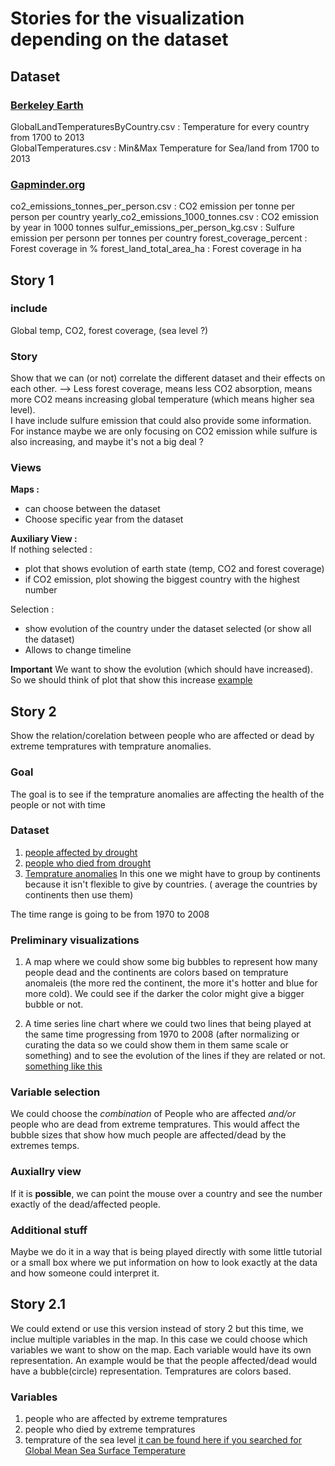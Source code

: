 # Stories for the visualization depending on the dataset

## Dataset
### [Berkeley Earth](https://www.kaggle.com/berkeleyearth/climate-change-earth-surface-temperature-data/version/2) 
GlobalLandTemperaturesByCountry.csv : Temperature for every country from 1700 to 2013  
GlobalTemperatures.csv : Min&Max Temperature for Sea/land from 1700 to 2013

### [Gapminder.org](https://www.gapminder.org/data/?fbclid=IwAR0X_u7_UY8mcXPHC1hP2esrgkFCVh6wGexF19ys-anB0EBAcVQl1EiDqzk)
co2_emissions_tonnes_per_person.csv : CO2 emission per tonne per person per country
yearly_co2_emissions_1000_tonnes.csv : CO2 emission by year in 1000 tonnes
sulfur_emissions_per_person_kg.csv : Sulfure emission per personn per tonnes per country
forest_coverage_percent : Forest coverage in %
forest_land_total_area_ha : Forest coverage in ha

## Story 1
### include
Global temp, CO2, forest coverage, (sea level ?)

### Story
Show that we can (or not) correlate the different dataset and their effects on each other.
--> Less forest coverage, means less CO2 absorption, means more CO2 means increasing global temperature (which means higher sea level).  
I have include sulfure emission that could also provide some information. For instance maybe we are only focusing on CO2 emission while sulfure is also increasing, and maybe it's not a big deal ?

### Views
**Maps :**
* can choose between the dataset  
* Choose specific year from the dataset

**Auxiliary View :**  
If nothing selected :
* plot that shows evolution of earth state (temp, CO2 and forest coverage)
* if CO2 emission, plot showing the biggest country with the highest number

Selection :
* show evolution of the country under the dataset selected (or show all the dataset)
* Allows to change timeline

**Important** We want to show the evolution (which should have increased). So we should think of plot that show this increase [example](https://earthobservatory.nasa.gov/blogs/earthmatters/wp-content/uploads/sites/5/2016/09/tempanoms_gis_august2016.gif?fbclid=IwAR0tz1iMnYRRTBYsMDcHajjjNgSgJnbA9LsyQ-glglA33bW7tArPRDTEFVM)

## Story 2

Show the relation/corelation between people who are affected or dead by extreme tempratures with temprature anomalies.

### Goal

The goal is to see if the temprature anomalies are affecting the health of the people or not with time


### Dataset

1. [people affected by drought](https://www.gapminder.org/data/?fbclid=IwAR0X_u7_UY8mcXPHC1hP2esrgkFCVh6wGexF19ys-anB0EBAcVQl1EiDqzk)
2. [people who died from drought](https://www.gapminder.org/data/?fbclid=IwAR0X_u7_UY8mcXPHC1hP2esrgkFCVh6wGexF19ys-anB0EBAcVQl1EiDqzk)
3. [Temprature anomalies](https://www.ncdc.noaa.gov/cag/global/time-series/globe/land/1/3/1880-2019) In this one we might have to group by continents because it isn't flexible to give by countries. ( average the countries by continents then use them)

The time range is going to be from 1970 to 2008

###

### Preliminary visualizations 

1. A map where we could show some big bubbles to represent how many people dead and the continents are colors based on temprature anomaleis (the more red the continent, the more it's hotter and blue for more cold). We could see if the darker the color might give a bigger bubble or not.

2. A time series line chart where we could two lines that being played at the same time progressing from 1970 to 2008 (after normalizing or curating the data so we could show them in them same scale or something) and to see the evolution of the lines if they are related or not. [something like this](https://www.bloomberg.com/graphics/2015-whats-warming-the-world/)

### Variable selection

We could choose the *combination* of People who are affected *and/or* people who are dead from extreme tempratures. This would affect the bubble sizes that show how much people are affected/dead by the extremes temps.

### Auxiallry view

If it is **possible**, we can point the mouse over a country and see the number exactly of the dead/affected people.

### Additional stuff

Maybe we do it in a way that is being played directly with some little tutorial or a small box where we put information on how to look exactly at the data and how someone could interpret it.


## Story 2.1

We could extend or use this version instead of story 2 but this time, we inclue multiple variables in the map. In this case we could choose which variables we want to show on the map. Each variable would have its own representation. An example would be that the people affected/dead would have a bubble(circle) representation. Tempratures are colors based.

### Variables

1. people who are affected by extreme tempratures
2. people who died by extreme tempratures
3. temprature of the sea level [it can be found here if you searched for Global Mean Sea Surface Temperature ](http://geodata.grid.unep.ch)
